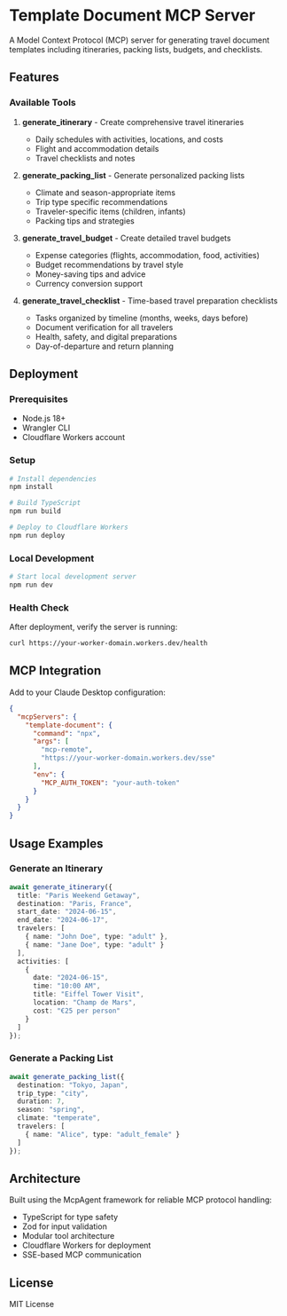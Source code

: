 # Template Document MCP Server

A Model Context Protocol (MCP) server for generating travel document templates including itineraries, packing lists, budgets, and checklists.

## Features

### Available Tools

1. **generate_itinerary** - Create comprehensive travel itineraries
   - Daily schedules with activities, locations, and costs
   - Flight and accommodation details
   - Travel checklists and notes

2. **generate_packing_list** - Generate personalized packing lists
   - Climate and season-appropriate items
   - Trip type specific recommendations
   - Traveler-specific items (children, infants)
   - Packing tips and strategies

3. **generate_travel_budget** - Create detailed travel budgets
   - Expense categories (flights, accommodation, food, activities)
   - Budget recommendations by travel style
   - Money-saving tips and advice
   - Currency conversion support

4. **generate_travel_checklist** - Time-based travel preparation checklists
   - Tasks organized by timeline (months, weeks, days before)
   - Document verification for all travelers
   - Health, safety, and digital preparations
   - Day-of-departure and return planning

## Deployment

### Prerequisites
- Node.js 18+
- Wrangler CLI
- Cloudflare Workers account

### Setup
```bash
# Install dependencies
npm install

# Build TypeScript
npm run build

# Deploy to Cloudflare Workers
npm run deploy
```

### Local Development
```bash
# Start local development server
npm run dev
```

### Health Check
After deployment, verify the server is running:
```bash
curl https://your-worker-domain.workers.dev/health
```

## MCP Integration

Add to your Claude Desktop configuration:

```json
{
  "mcpServers": {
    "template-document": {
      "command": "npx",
      "args": [
        "mcp-remote",
        "https://your-worker-domain.workers.dev/sse"
      ],
      "env": {
        "MCP_AUTH_TOKEN": "your-auth-token"
      }
    }
  }
}
```

## Usage Examples

### Generate an Itinerary
```typescript
await generate_itinerary({
  title: "Paris Weekend Getaway",
  destination: "Paris, France",
  start_date: "2024-06-15",
  end_date: "2024-06-17",
  travelers: [
    { name: "John Doe", type: "adult" },
    { name: "Jane Doe", type: "adult" }
  ],
  activities: [
    {
      date: "2024-06-15",
      time: "10:00 AM",
      title: "Eiffel Tower Visit",
      location: "Champ de Mars",
      cost: "€25 per person"
    }
  ]
});
```

### Generate a Packing List
```typescript
await generate_packing_list({
  destination: "Tokyo, Japan",
  trip_type: "city",
  duration: 7,
  season: "spring",
  climate: "temperate",
  travelers: [
    { name: "Alice", type: "adult_female" }
  ]
});
```

## Architecture

Built using the McpAgent framework for reliable MCP protocol handling:
- TypeScript for type safety
- Zod for input validation
- Modular tool architecture
- Cloudflare Workers for deployment
- SSE-based MCP communication

## License

MIT License